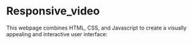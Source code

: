 # Responsive_video
This webpage combines HTML, CSS, and Javascript to create a visually appealing and interactive user interface:

